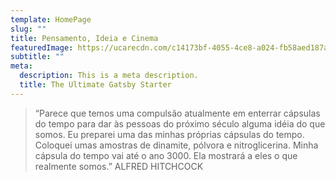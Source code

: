 ```yaml
---
template: HomePage
slug: ""
title: Pensamento, Ideia e Cinema
featuredImage: https://ucarecdn.com/c14173bf-4055-4ce8-a024-fb58aed187aa/
subtitle: ""
meta:
  description: This is a meta description.
  title: The Ultimate Gatsby Starter
---
```



> “Parece que temos uma compulsão atualmente em enterrar cápsulas do tempo para dar às pessoas do próximo século alguma idéia do que somos. Eu preparei uma das minhas próprias cápsulas do tempo. Coloquei umas amostras de dinamite, pólvora e nitroglicerina. Minha cápsula do tempo vai até o ano 3000. Ela mostrará a eles o que realmente somos.”
> ALFRED HITCHCOCK